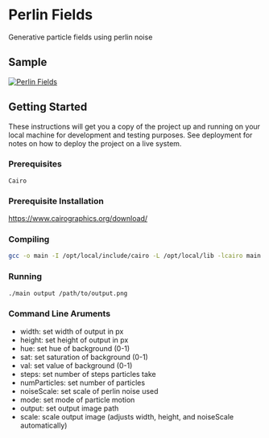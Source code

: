 # Perlin Fields
Generative particle fields using perlin noise

## Sample
[![Perlin Fields](https://flic.kr/p/YnFy9G)]()


## Getting Started
These instructions will get you a copy of the project up and running on your local machine for development and testing purposes. See deployment for notes on how to deploy the project on a live system.
### Prerequisites
```
Cairo
```
### Prerequisite Installation
https://www.cairographics.org/download/
### Compiling
```bash
gcc -o main -I /opt/local/include/cairo -L /opt/local/lib -lcairo main.c perlin.c particle.c color.c
```
### Running
```bash
./main output /path/to/output.png
```
### Command Line Aruments
- width: set width of output in px
- height: set height of output in px
- hue: set hue of background (0-1)
- sat: set saturation of background (0-1)
- val: set value of background (0-1)
- steps: set number of steps particles take
- numParticles: set number of particles
- noiseScale: set scale of perlin noise used
- mode: set mode of particle motion
- output: set output image path
- scale: scale output image (adjusts width, height, and noiseScale automatically)
